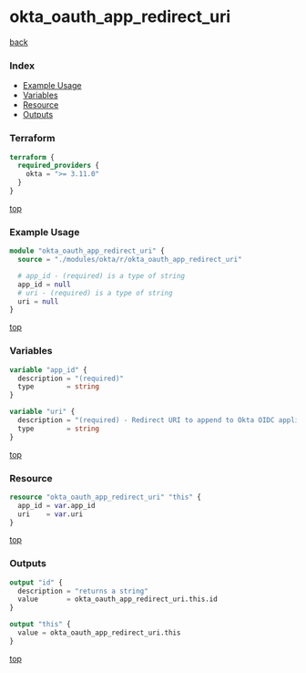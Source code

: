 # okta_oauth_app_redirect_uri

[back](../okta.md)

### Index

- [Example Usage](#example-usage)
- [Variables](#variables)
- [Resource](#resource)
- [Outputs](#outputs)

### Terraform

```terraform
terraform {
  required_providers {
    okta = ">= 3.11.0"
  }
}
```

[top](#index)

### Example Usage

```terraform
module "okta_oauth_app_redirect_uri" {
  source = "./modules/okta/r/okta_oauth_app_redirect_uri"

  # app_id - (required) is a type of string
  app_id = null
  # uri - (required) is a type of string
  uri = null
}
```

[top](#index)

### Variables

```terraform
variable "app_id" {
  description = "(required)"
  type        = string
}

variable "uri" {
  description = "(required) - Redirect URI to append to Okta OIDC application."
  type        = string
}
```

[top](#index)

### Resource

```terraform
resource "okta_oauth_app_redirect_uri" "this" {
  app_id = var.app_id
  uri    = var.uri
}
```

[top](#index)

### Outputs

```terraform
output "id" {
  description = "returns a string"
  value       = okta_oauth_app_redirect_uri.this.id
}

output "this" {
  value = okta_oauth_app_redirect_uri.this
}
```

[top](#index)